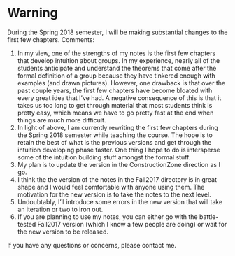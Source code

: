 # Warning

During the Spring 2018 semester, I will be making substantial changes to the first few chapters. Comments:

  1. In my view, one of the strengths of my notes is the first few chapters that develop intuition about groups. In my experience, nearly all of the students anticipate and understand the theorems that come after the formal definition of a group because they have tinkered enough with examples (and drawn pictures). However, one drawback is that over the past couple years, the first few chapters have become bloated with every great idea that I’ve had.  A negative consequence of this is that it takes us too long to get through material that most students think is pretty easy, which means we have to go pretty fast at the end when things are much more difficult.
  2. In light of above, I am currently rewriting the first few chapters during the Spring 2018 semester while teaching the course.  The hope is to retain the best of what is the previous versions and get through the intuition developing phase faster. One thing I hope to do is intersperse some of the intuition building stuff amongst the formal stuff.
  3. My plan is to update the version in the ConstructionZone direction as I go.
  4. I think the the version of the notes in the Fall2017 directory is in great shape and I would feel comfortable with anyone using them.  The motivation for the new version is to take the notes to the next level.
  5. Undoubtably, I’ll introduce some errors in the new version that will take an iteration or two to iron out.
  6. If you are planning to use my notes, you can either go with the battle-tested Fall2017 version (which I know a few people are doing) or wait for the new version to be released.

If you have any questions or concerns, please contact me.
